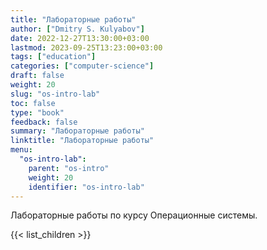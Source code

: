 ```yaml
---
title: "Лабораторные работы"
author: ["Dmitry S. Kulyabov"]
date: 2022-12-27T13:30:00+03:00
lastmod: 2023-09-25T13:23:00+03:00
tags: ["education"]
categories: ["computer-science"]
draft: false
weight: 20
slug: "os-intro-lab"
toc: false
type: "book"
feedback: false
summary: "Лабораторные работы"
linktitle: "Лабораторные работы"
menu:
  "os-intro-lab":
    parent: "os-intro"
    weight: 20
    identifier: "os-intro-lab"
---
```


Лабораторные работы по курсу Операционные системы.

<!--more-->

{{< list_children >}}
